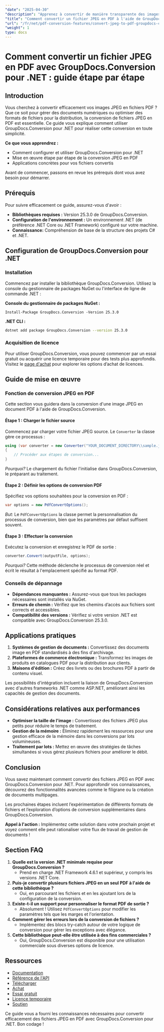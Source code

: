 ```yaml
---
"date": "2025-04-30"
"description": "Apprenez à convertir de manière transparente des images JPEG en PDF à l'aide de GroupDocs.Conversion pour .NET avec ce didacticiel complet, étape par étape."
"title": "Comment convertir un fichier JPEG en PDF à l'aide de GroupDocs.Conversion pour .NET &#58; un guide étape par étape"
"url": "/fr/net/pdf-conversion-features/convert-jpeg-to-pdf-groupdocs-conversion-net/"
"weight": 1
type: docs
---
```

# Comment convertir un fichier JPEG en PDF avec GroupDocs.Conversion pour .NET : guide étape par étape

## Introduction

Vous cherchez à convertir efficacement vos images JPEG en fichiers PDF ? Que ce soit pour gérer des documents numériques ou optimiser des formats de fichiers pour la distribution, la conversion de fichiers JPEG en PDF est essentielle. Ce guide vous explique comment utiliser GroupDocs.Conversion pour .NET pour réaliser cette conversion en toute simplicité.

**Ce que vous apprendrez :**
- Comment configurer et utiliser GroupDocs.Conversion pour .NET
- Mise en œuvre étape par étape de la conversion JPEG en PDF
- Applications concrètes pour vos fichiers convertis

Avant de commencer, passons en revue les prérequis dont vous avez besoin pour démarrer.

## Prérequis

Pour suivre efficacement ce guide, assurez-vous d'avoir :
- **Bibliothèques requises :** Version 25.3.0 de GroupDocs.Conversion.
- **Configuration de l'environnement :** Un environnement .NET (de préférence .NET Core ou .NET Framework) configuré sur votre machine.
- **Connaissance:** Compréhension de base de la structure des projets C# et .NET.

## Configuration de GroupDocs.Conversion pour .NET

### Installation

Commencez par installer la bibliothèque GroupDocs.Conversion. Utilisez la console du gestionnaire de packages NuGet ou l'interface de ligne de commande .NET :

**Console du gestionnaire de packages NuGet :**
```plaintext
Install-Package GroupDocs.Conversion -Version 25.3.0
```

**\.NET CLI :**
```bash
dotnet add package GroupDocs.Conversion --version 25.3.0
```

### Acquisition de licence

Pour utiliser GroupDocs.Conversion, vous pouvez commencer par un essai gratuit ou acquérir une licence temporaire pour des tests plus approfondis. Visitez le [page d'achat](https://purchase.groupdocs.com/buy) pour explorer les options d’achat de licences.

## Guide de mise en œuvre

### Fonction de conversion JPEG en PDF

Cette section vous guidera dans la conversion d'une image JPEG en document PDF à l'aide de GroupDocs.Conversion.

#### Étape 1 : Charger le fichier source

Commencez par charger votre fichier JPEG source. Le `Converter` la classe gère ce processus :

```csharp
using (var converter = new Converter("YOUR_DOCUMENT_DIRECTORY\\sample.jpeg"))
{
    // Procéder aux étapes de conversion...
}
```

*Pourquoi?* Le chargement du fichier l'initialise dans GroupDocs.Conversion, le préparant au traitement.

#### Étape 2 : Définir les options de conversion PDF

Spécifiez vos options souhaitées pour la conversion en PDF :

```csharp
var options = new PdfConvertOptions();
```

*But:* Le `PdfConvertOptions` la classe permet la personnalisation du processus de conversion, bien que les paramètres par défaut suffisent souvent.

#### Étape 3 : Effectuer la conversion

Exécutez la conversion et enregistrez le PDF de sortie :

```csharp
converter.Convert(outputFile, options);
```

*Pourquoi?* Cette méthode déclenche le processus de conversion réel et écrit le résultat à l'emplacement spécifié au format PDF.

### Conseils de dépannage

- **Dépendances manquantes :** Assurez-vous que tous les packages nécessaires sont installés via NuGet.
- **Erreurs de chemin :** Vérifiez que les chemins d’accès aux fichiers sont corrects et accessibles.
- **Compatibilité des versions :** Vérifiez si votre version .NET est compatible avec GroupDocs.Conversion 25.3.0.

## Applications pratiques

1. **Systèmes de gestion de documents :** Convertissez des documents image en PDF standardisés à des fins d'archivage.
2. **Plateformes de commerce électronique :** Transformez les images de produits en catalogues PDF pour la distribution aux clients.
3. **Maisons d'édition :** Créez des livrets ou des brochures PDF à partir de contenu visuel.

Les possibilités d'intégration incluent la liaison de GroupDocs.Conversion avec d'autres frameworks .NET comme ASP.NET, améliorant ainsi les capacités de gestion des documents.

## Considérations relatives aux performances

- **Optimiser la taille de l'image :** Convertissez des fichiers JPEG plus petits pour réduire le temps de traitement.
- **Gestion de la mémoire :** Éliminez rapidement les ressources pour une gestion efficace de la mémoire dans les conversions par lots volumineuses.
- **Traitement par lots :** Mettez en œuvre des stratégies de tâches simultanées si vous gérez plusieurs fichiers pour améliorer le débit.

## Conclusion

Vous savez maintenant comment convertir des fichiers JPEG en PDF avec GroupDocs.Conversion pour .NET. Pour approfondir vos connaissances, découvrez des fonctionnalités avancées comme le filigrane ou la création de documents multipages.

Les prochaines étapes incluent l’expérimentation de différents formats de fichiers et l’exploration d’options de conversion supplémentaires dans GroupDocs.Conversion.

**Appel à l'action :** Implémentez cette solution dans votre prochain projet et voyez comment elle peut rationaliser votre flux de travail de gestion de documents !

## Section FAQ

1. **Quelle est la version .NET minimale requise pour GroupDocs.Conversion ?**
   - Prend en charge .NET Framework 4.6.1 et supérieur, y compris les versions .NET Core.
2. **Puis-je convertir plusieurs fichiers JPEG en un seul PDF à l'aide de cette bibliothèque ?**
   - Oui, en parcourant les fichiers et en les ajoutant lors de la configuration de la conversion.
3. **Existe-t-il un support pour personnaliser le format PDF de sortie ?**
   - Absolument ! Utilisez `PdfConvertOptions` pour modifier les paramètres tels que les marges et l'orientation.
4. **Comment gérer les erreurs lors de la conversion de fichiers ?**
   - Implémentez des blocs try-catch autour de votre logique de conversion pour gérer les exceptions avec élégance.
5. **Cette bibliothèque peut-elle être utilisée à des fins commerciales ?**
   - Oui, GroupDocs.Conversion est disponible pour une utilisation commerciale sous diverses options de licence.

## Ressources

- [Documentation](https://docs.groupdocs.com/conversion/net/)
- [Référence de l'API](https://reference.groupdocs.com/conversion/net/)
- [Télécharger](https://releases.groupdocs.com/conversion/net/)
- [Achat](https://purchase.groupdocs.com/buy)
- [Essai gratuit](https://releases.groupdocs.com/conversion/net/)
- [Licence temporaire](https://purchase.groupdocs.com/temporary-license/)
- [Soutien](https://forum.groupdocs.com/c/conversion/10)

Ce guide vous a fourni les connaissances nécessaires pour convertir efficacement des fichiers JPEG en PDF avec GroupDocs.Conversion pour .NET. Bon codage !